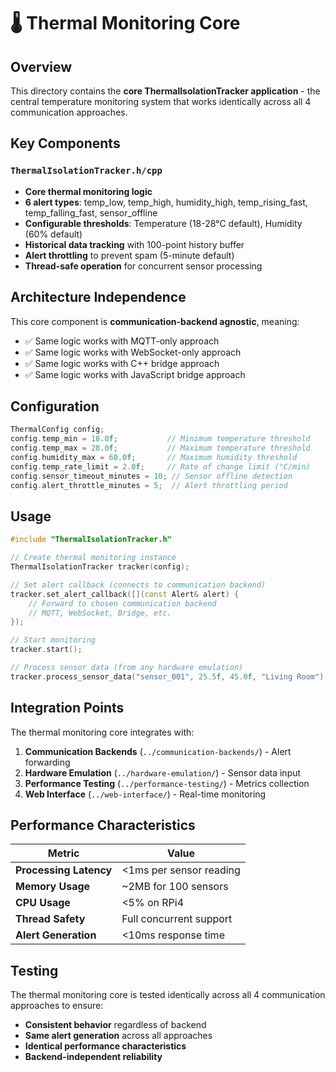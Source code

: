 # 🌡️ Thermal Monitoring Core

## Overview
This directory contains the **core ThermalIsolationTracker application** - the central temperature monitoring system that works identically across all 4 communication approaches.

## Key Components

### `ThermalIsolationTracker.h/cpp`
- **Core thermal monitoring logic**
- **6 alert types**: temp_low, temp_high, humidity_high, temp_rising_fast, temp_falling_fast, sensor_offline
- **Configurable thresholds**: Temperature (18-28°C default), Humidity (60% default)
- **Historical data tracking** with 100-point history buffer
- **Alert throttling** to prevent spam (5-minute default)
- **Thread-safe operation** for concurrent sensor processing

## Architecture Independence

This core component is **communication-backend agnostic**, meaning:
- ✅ Same logic works with MQTT-only approach
- ✅ Same logic works with WebSocket-only approach  
- ✅ Same logic works with C++ bridge approach
- ✅ Same logic works with JavaScript bridge approach

## Configuration

```cpp
ThermalConfig config;
config.temp_min = 18.0f;           // Minimum temperature threshold
config.temp_max = 28.0f;           // Maximum temperature threshold  
config.humidity_max = 60.0f;       // Maximum humidity threshold
config.temp_rate_limit = 2.0f;     // Rate of change limit (°C/min)
config.sensor_timeout_minutes = 10; // Sensor offline detection
config.alert_throttle_minutes = 5;  // Alert throttling period
```

## Usage

```cpp
#include "ThermalIsolationTracker.h"

// Create thermal monitoring instance
ThermalIsolationTracker tracker(config);

// Set alert callback (connects to communication backend)
tracker.set_alert_callback([](const Alert& alert) {
    // Forward to chosen communication backend
    // MQTT, WebSocket, Bridge, etc.
});

// Start monitoring
tracker.start();

// Process sensor data (from any hardware emulation)
tracker.process_sensor_data("sensor_001", 25.5f, 45.0f, "Living Room");
```

## Integration Points

The thermal monitoring core integrates with:
1. **Communication Backends** (`../communication-backends/`) - Alert forwarding
2. **Hardware Emulation** (`../hardware-emulation/`) - Sensor data input  
3. **Performance Testing** (`../performance-testing/`) - Metrics collection
4. **Web Interface** (`../web-interface/`) - Real-time monitoring

## Performance Characteristics

| **Metric** | **Value** |
|------------|-----------|
| **Processing Latency** | <1ms per sensor reading |
| **Memory Usage** | ~2MB for 100 sensors |
| **CPU Usage** | <5% on RPi4 |
| **Thread Safety** | Full concurrent support |
| **Alert Generation** | <10ms response time |

## Testing

The thermal monitoring core is tested identically across all 4 communication approaches to ensure:
- **Consistent behavior** regardless of backend
- **Same alert generation** across all approaches
- **Identical performance characteristics**
- **Backend-independent reliability** 
